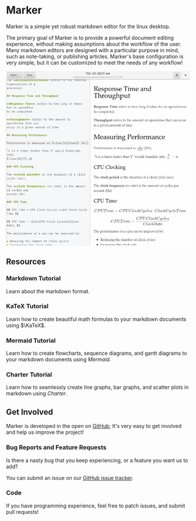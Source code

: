 # Marker

Marker is a simple yet robust markdown editor for the linux desktop.

The primary goal of Marker is to provide a powerful document editing experience, without
making assumptions about the workflow of the user. Many markdown editors are
designed with a particular purpose in mind, such as note-taking, or publishing articles.
Marker's base configuration is very simple, but it can be customized to meet the needs
of any workflow!

![note taking](img/notes.png)

## Resources

### Markdown Tutorial

Learn about the markdown format.

### KaTeX Tutorial

Learn how to create beautiful math formulas to your markdown documents
using $\KaTeX$.

### Mermaid Tutorial

Learn how to create flowcharts, sequence diagrams, and gantt diagrams to your
markdown documents using *Mermaid*.

### Charter Tutorial

Learn how to seamlessly create line graphs, bar graphs, and scatter plots in markdown using *Charter*.

## Get Involved

Marker is developed in the open on [GitHub](https://github.com/fabiocolacio/Marker); It's very easy to
get involved and help us improve the project!

### Bug Reports and Feature Requests

Is there a nasty bug that you keep experiencing, or a feature you want us to add?

You can submit an issue on our [GitHub issue tracker](https://github.com/fabiocolacio/Marker/issues).

### Code

If you have programming experience, feel free to patch issues, and submit pull requests!